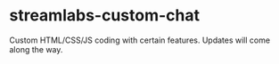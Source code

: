 # streamlabs-custom-chat
Custom HTML/CSS/JS coding with certain features. Updates will come along the way.

